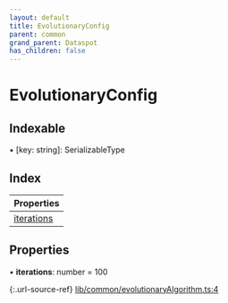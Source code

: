 ```yaml
---
layout: default
title: EvolutionaryConfig
parent: common
grand_parent: Dataspot
has_children: false
---
```


# EvolutionaryConfig

## Indexable

▪ [key: string]: SerializableType

## Index

| Properties |
|-----------|
| [iterations](#iterations) |

## Properties

•  **iterations**: number = 100

{:.url-source-ref}
[lib/common/evolutionaryAlgorithm.ts:4](https://github.com/ascentcore/dataspot/blob/2fb173c/lib/common/evolutionaryAlgorithm.ts#L4)

